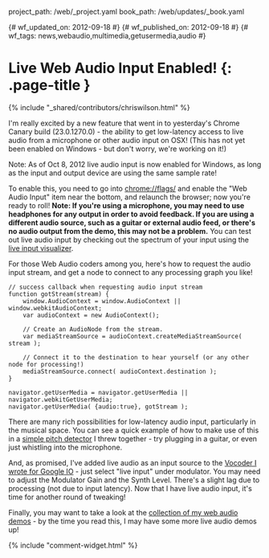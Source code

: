 project_path: /web/_project.yaml
book_path: /web/updates/_book.yaml

{# wf_updated_on: 2012-09-18 #}
{# wf_published_on: 2012-09-18 #}
{# wf_tags: news,webaudio,multimedia,getusermedia,audio #}

# Live Web Audio Input Enabled! {: .page-title }

{% include "_shared/contributors/chriswilson.html" %}


<p>I'm really excited by a new feature that went in to yesterday's Chrome Canary build (23.0.1270.0) - the ability to get low-latency access to live audio from a microphone or other audio input on OSX!  (This has not yet been enabled on Windows - but don't worry, we're working on it!)</p>

Note: As of Oct 8, 2012 live audio input is now enabled for Windows, as long as the input and output device are using the same sample rate!

<p>To enable this, you need to go into <a href="chrome://flags/">chrome://flags/</a> and enable the "Web Audio Input" item near the bottom, and relaunch the browser; now you're ready to roll!  <b>Note: If you're using a microphone, you may need to use headphones for any output in order to avoid feedback.  If you are using a different audio source, such as a guitar or external audio feed, or there's no audio output from the demo, this may not be a problem.</b>  You can test out live audio input by checking out the spectrum of your input using the <a href="http://chromium.googlecode.com/svn/trunk/samples/audio/visualizer-live.html">live input visualizer</a>.</p>

<p>For those Web Audio coders among you, here's how to request the audio input stream, and get a node to connect to any processing graph you like!</p>


    // success callback when requesting audio input stream
    function gotStream(stream) {
        window.AudioContext = window.AudioContext || window.webkitAudioContext;
        var audioContext = new AudioContext();
    
        // Create an AudioNode from the stream.
        var mediaStreamSource = audioContext.createMediaStreamSource( stream );
    
        // Connect it to the destination to hear yourself (or any other node for processing!)
        mediaStreamSource.connect( audioContext.destination );
    }
    
    navigator.getUserMedia = navigator.getUserMedia || navigator.webkitGetUserMedia;
    navigator.getUserMedia( {audio:true}, gotStream );
    

<p>There are many rich possibilities for low-latency audio input, particularly in the musical space.  You can see a quick example of how to make use of this in a <a href="http://webaudiodemos.appspot.com/pitchdetect/index.html">simple pitch detector</a> I threw together - try plugging in a guitar, or even just whistling into the microphone.</p>

<p>And, as promised, I've added live audio as an input source to the <a href="http://webaudiodemos.appspot.com/Vocoder/index.html">Vocoder I wrote for Google IO</a> - just select "live input" under modulator.  You may need to adjust the Modulator Gain and the Synth Level.  There's a slight lag due to processing (not due to input latency).  Now that I have live audio input, it's time for another round of tweaking!</p>

<p>Finally, you may want to take a look at the <a href="http://webaudiodemos.appspot.com/">collection of my web audio demos</a> - by the time you read this, I may have some more live audio demos up!</p>


{% include "comment-widget.html" %}
